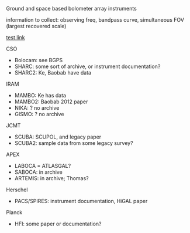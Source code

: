 Ground and space based bolometer array instruments

information to collect: observing freq, bandpass curve, simultaneous FOV (largest recovered scale)

[test link](http://git-scm.com/book/en/v2/Git-on-the-Server-Generating-Your-SSH-Public-Key)


CSO
* Bolocam: see BGPS
* SHARC: some sort of archive, or instrument documentation?
* SHARC2: Ke, Baobab have data

IRAM
* MAMBO: Ke has data
* MAMBO2: Baobab 2012 paper
* NIKA: ? no archive
* GISMO: ? no archive


JCMT
* SCUBA: SCUPOL, and legacy paper
* SCUBA2: sample data from some legacy survey?

APEX
* LABOCA = ATLASGAL?
* SABOCA: in archive
* ARTEMIS: in archive; Thomas?



Herschel
* PACS/SPIRES: instrument documentation, HiGAL paper

Planck
* HFI: some paper or documentation? 
